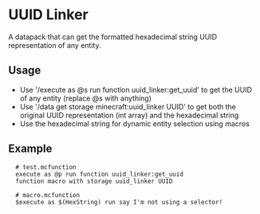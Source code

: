 # UUID Linker
A datapack that can get the formatted hexadecimal string UUID representation of any entity.

## Usage
* Use '/execute as @s run function uuid_linker:get_uuid' to get the UUID of any entity (replace @s with anything)
* Use '/data get storage minecraft:uuid_linker UUID' to get both the original UUID representation (int array) and the hexadecimal string
* Use the hexadecimal string for dynamic entity selection using macros

## Example
```
  # test.mcfunction
  execute as @p run function uuid_linker:get_uuid
  function macro with storage uuid_linker UUID

  # macro.mcfunction
  $execute as $(HexString) run say I'm not using a selector!
```
